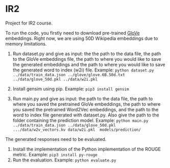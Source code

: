 # IR2
Project for IR2 course.


To run the code, you firstly need to download pre-trained
[GloVe](https://nlp.stanford.edu/projects/glove/) embeddings. Right now, we are using 50D Wikipedia
embeddings due to memory limitations.

1. Run dataset.py and give as input: the the path to the data file, the path to the GloVe embeddings file, the path to where you would like to save the generated embeddings and the path to where you would like to save the generated word to index (w2i) file. Example:
```python dataset.py ../data/train_data.json ../glove/glove.6B.50d.txt ../data/glove_50d.pkl ../data/w2i.pkl```

2. Install gensim using pip. Example: ```pip3 install gensim```

3. Run main.py and give as input: the path to the data file, the path to where you saved the pretrained GloVe embeddings, the path to where you saved the pretrained Word2Vec embeddings,
and the path to the word to index file generated with dataset.py. Also give the path to the folder containing the prediction model. Example:
```python main.py ../data/train_data.json ../data/glove_50d.pkl .../data/w2v_vectors.kv data/w2i.pkl  models/prediction/```

The generated responses need to be evaluated.

1. Install the implementation of the Python implementation of the ROUGE metric. Example: ```pip3 install py-rouge```
2. Run the evaluation. Example: ```python evaluate.py```
